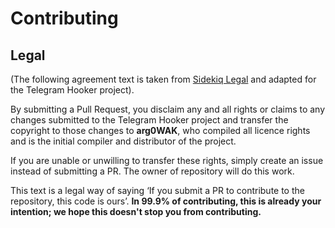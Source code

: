 # Contributing

## Legal

(The following agreement text is taken from [Sidekiq Legal](https://github.com/sidekiq/sidekiq/blob/main/.github/contributing.md) and adapted for the Telegram Hooker project).

By submitting a Pull Request, you disclaim any and all rights or claims to any changes submitted to the Telegram Hooker project and transfer the copyright to those changes to **arg0WAK**, who compiled all licence rights and is the initial compiler and distributor of the project.

If you are unable or unwilling to transfer these rights, simply create an issue instead of submitting a PR. The owner of repository will do this work.

This text is a legal way of saying ‘If you submit a PR to contribute to the repository, this code is ours’. **In 99.9% of contributing, this is already your intention; we hope this doesn't stop you from contributing.**

